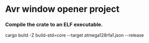 # Avr window opener project

### Compile the crate to an ELF executable.
cargo build -Z build-std=core --target atmega128rfa1.json --release
